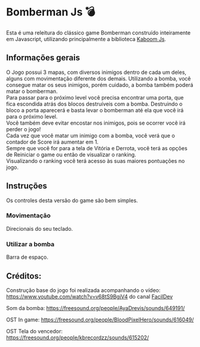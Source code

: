 # Bomberman Js 💣
Esta é uma releitura do clássico game Bomberman construído inteiramente em Javascript, utilizando principalmente a biblioteca <a href="https://kaboomjs.com/">Kaboom Js</a>.

## Informações gerais
O Jogo possui 3 mapas, com diversos inimigos dentro de cada um deles, alguns com movimentação diferente dos demais. Utilizando a bomba, você consegue matar os seus inimigos, porém cuidado, a bomba também poderá matar o bomberman.<br/>
Para passar para o próximo level você precisa encontrar uma porta, que fica escondida atrás dos blocos destruíveis com a bomba. Destruindo o bloco a porta aparecerá e basta levar o bomberman até ela que você irá para o próximo level.<br/>
Você também deve evitar encostar nos inimigos, pois se ocorrer você irá perder o jogo!<br/>
Cada vez que você matar um inimigo com a bomba, você verá que o contador de Score irá aumentar em 1.<br/>
Sempre que você for para a tela de Vitória e Derrota, você terá as opções de Reiniciar o game ou então de visualizar o ranking.<br/>
Visualizando o ranking você terá acesso às suas maiores pontuações no jogo.<br/>

## Instruções
Os controles desta versão do game são bem simples.

### Movimentação
Direcionais do seu teclado.

### Utilizar a bomba
Barra de espaço.

## Créditos:
Construção base do jogo foi realizada acompanhando o vídeo: https://www.youtube.com/watch?v=v68tS9BgjV4 do canal <a href="https://www.youtube.com/@facildev">FacilDev</a>

Som da bomba: https://freesound.org/people/AyaDrevis/sounds/649191/

OST In game: https://freesound.org/people/BloodPixelHero/sounds/616049/

OST Tela do vencedor: https://freesound.org/people/kbrecordzz/sounds/615202/
